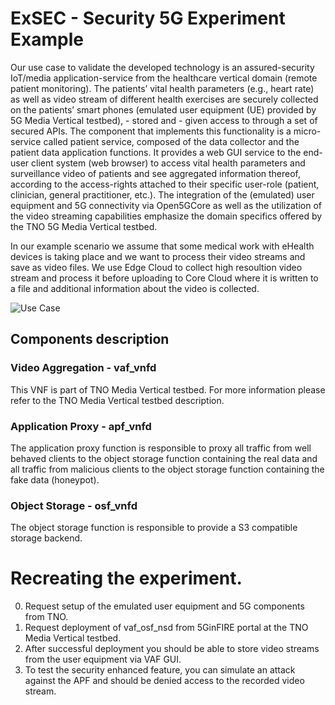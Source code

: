 <!-- TITLE: ExSEC - Security 5G Experiment Example-->
<!-- SUBTITLE: Security 5G Experiment Example -->

# ExSEC - Security 5G Experiment Example

Our use case to validate the developed technology is an assured-security IoT/media application-service from the healthcare vertical domain (remote patient monitoring). The patients’ vital health parameters (e.g., heart rate) as well as video stream of different health exercises are securely collected on the patients’ smart phones (emulated user equipment (UE) provided by 5G Media Vertical testbed), - stored and - given access to through a set of secured APIs. The component that implements this functionality is a micro-service called patient service, composed of the data collector and the patient data application functions. It provides a web GUI service to the end-user client system (web browser) to access vital health parameters and surveillance video of patients and see aggregated information thereof, according to the access-rights attached to their specific user-role (patient, clinician, general practitioner, etc.). The integration of the (emulated) user equipment and 5G connectivity via Open5GCore as well as the utilization of the video streaming capabilities emphasize the domain specifics offered by the TNO 5G Media Vertical testbed.

In our example scenario we assume that some medical work with eHealth devices is taking place and we want to process their video streams and save as video files. We use Edge Cloud to collect high resoultion video stream and process it before uploading to Core Cloud where it is written to a file and additional information about the video is collected.

![Use Case](/uploads/secure_edge.png "Use Case Scenario Secure from the Edge")

## Components description

### Video Aggregation - vaf_vnfd
This VNF is part of TNO Media Vertical testbed. For more information please refer to the TNO Media Vertical testbed description.

### Application Proxy - apf_vnfd
The application proxy function is responsible to proxy all traffic from well behaved clients to the object storage function containing the real data and all traffic from malicious clients to the object storage function containing the fake data (honeypot).

### Object Storage - osf_vnfd
The object storage function is responsible to provide a S3 compatible storage backend.

# Recreating the experiment.
0. Request setup of the emulated user equipment and 5G components from TNO.
1. Request deployment of vaf_osf_nsd from 5GinFIRE portal at the TNO Media Vertical testbed.
2. After successful deployment you should be able to store video streams from the user equipment via VAF GUI.
3. To test the security enhanced feature, you can simulate an attack against the APF and should be denied access to the recorded video stream.


